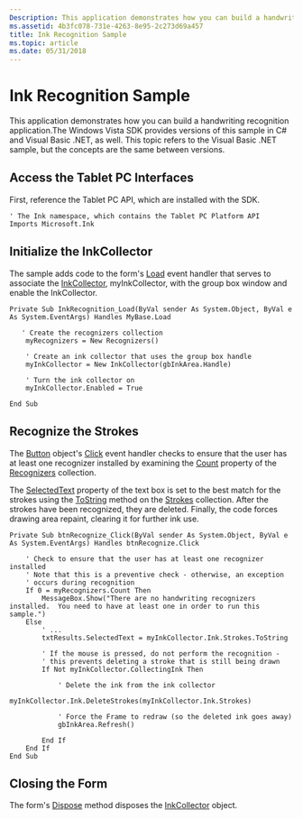 ```yaml
---
Description: This application demonstrates how you can build a handwriting recognition application.The Windows Vista SDK provides versions of this sample in C\# and Visual Basic .NET, as well.
ms.assetid: 4b3fc078-731e-4263-8e95-2c273d69a457
title: Ink Recognition Sample
ms.topic: article
ms.date: 05/31/2018
---
```


# Ink Recognition Sample

This application demonstrates how you can build a handwriting recognition application.The Windows Vista SDK provides versions of this sample in C\# and Visual Basic .NET, as well. This topic refers to the Visual Basic .NET sample, but the concepts are the same between versions.

## Access the Tablet PC Interfaces

First, reference the Tablet PC API, which are installed with the SDK.


```VB
' The Ink namespace, which contains the Tablet PC Platform API
Imports Microsoft.Ink
```



## Initialize the InkCollector

The sample adds code to the form's [Load](/dotnet/api/system.windows.forms.form.load?view=netcore-3.1) event handler that serves to associate the [InkCollector](/previous-versions/ms583683(v=vs.100)), myInkCollector, with the group box window and enable the InkCollector.


```VB
Private Sub InkRecognition_Load(ByVal sender As System.Object, ByVal e As System.EventArgs) Handles MyBase.Load

   ' Create the recognizers collection
    myRecognizers = New Recognizers()

    ' Create an ink collector that uses the group box handle
    myInkCollector = New InkCollector(gbInkArea.Handle)

    ' Turn the ink collector on
    myInkCollector.Enabled = True

End Sub
```



## Recognize the Strokes

The [Button](/dotnet/api/system.windows.forms.button?view=netcore-3.1) object's [Click](/dotnet/api/system.windows.forms.control.click?view=netcore-3.1) event handler checks to ensure that the user has at least one recognizer installed by examining the [Count](/previous-versions/ms828521(v=msdn.10)) property of the [Recognizers](/previous-versions/ms828520(v=msdn.10)) collection.

The [SelectedText](/previous-versions/windows/) property of the text box is set to the best match for the strokes using the [ToString](/previous-versions/ms827836(v=msdn.10)) method on the [Strokes](/previous-versions/ms552701(v=vs.100)) collection. After the strokes have been recognized, they are deleted. Finally, the code forces drawing area repaint, clearing it for further ink use.


```VB
Private Sub btnRecognize_Click(ByVal sender As System.Object, ByVal e As System.EventArgs) Handles btnRecognize.Click

    ' Check to ensure that the user has at least one recognizer installed
    ' Note that this is a preventive check - otherwise, an exception 
    ' occurs during recognition
    If 0 = myRecognizers.Count Then
        MessageBox.Show("There are no handwriting recognizers installed.  You need to have at least one in order to run this sample.")
    Else
        ' ...
        txtResults.SelectedText = myInkCollector.Ink.Strokes.ToString

        ' If the mouse is pressed, do not perform the recognition -
        ' this prevents deleting a stroke that is still being drawn
        If Not myInkCollector.CollectingInk Then

            ' Delete the ink from the ink collector
            myInkCollector.Ink.DeleteStrokes(myInkCollector.Ink.Strokes)

            ' Force the Frame to redraw (so the deleted ink goes away)
            gbInkArea.Refresh()

        End If
    End If
End Sub
```



## Closing the Form

The form's [Dispose](/dotnet/api/system.windows.forms.form.dispose?view=netcore-3.1) method disposes the [InkCollector](/previous-versions/ms583683(v=vs.100)) object.

 

 